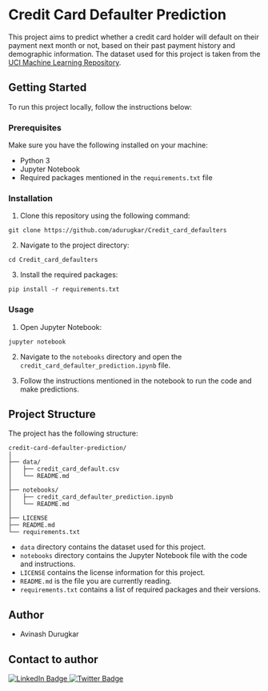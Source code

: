 

# Credit Card Defaulter Prediction

This project aims to predict whether a credit card holder will default on their payment next month or not, based on their past payment history and demographic information. The dataset used for this project is taken from the [UCI Machine Learning Repository](https://archive.ics.uci.edu/ml/datasets/default+of+credit+card+clients).

## Getting Started

To run this project locally, follow the instructions below:

### Prerequisites

Make sure you have the following installed on your machine:

- Python 3
- Jupyter Notebook
- Required packages mentioned in the `requirements.txt` file

### Installation

1. Clone this repository using the following command:

```
git clone https://github.com/adurugkar/Credit_card_defaulters
```

2. Navigate to the project directory:

```
cd Credit_card_defaulters
```

3. Install the required packages:

```
pip install -r requirements.txt
```

### Usage

1. Open Jupyter Notebook:

```
jupyter notebook
```

2. Navigate to the `notebooks` directory and open the `credit_card_defaulter_prediction.ipynb` file.

3. Follow the instructions mentioned in the notebook to run the code and make predictions.

## Project Structure

The project has the following structure:

```
credit-card-defaulter-prediction/
│
├── data/
│   ├── credit_card_default.csv
│   └── README.md
│
├── notebooks/
│   ├── credit_card_defaulter_prediction.ipynb
│   └── README.md
│
├── LICENSE
├── README.md
└── requirements.txt
```

- `data` directory contains the dataset used for this project.
- `notebooks` directory contains the Jupyter Notebook file with the code and instructions.
- `LICENSE` contains the license information for this project.
- `README.md` is the file you are currently reading.
- `requirements.txt` contains a list of required packages and their versions.

## Author
- Avinash Durugkar

## Contact to author

<div id="badges">
  <a href="https://www.linkedin.com/in/adurugkar/">
    <img src="https://img.shields.io/badge/LinkedIn-blue?style=for-the-badge&logo=linkedin&logoColor=white" alt="LinkedIn Badge"/>
  </a>
  <a href="adurugkar42@gmail.com">
    <img src="https://img.shields.io/badge/gmail-blue?style=for-the-badge&logo=gmail&logoColor=red" alt="Twitter Badge"/>
  </a>
</div>
